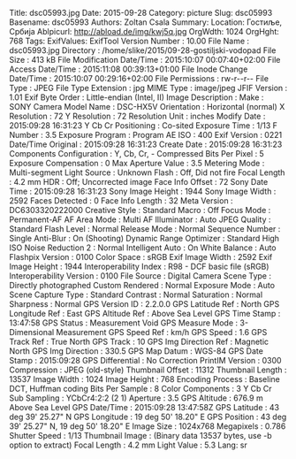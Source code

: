 Title: dsc05993.jpg
Date: 2015-09-28
Category: picture
Slug: dsc05993
Basename: dsc05993
Authors: Zoltan Csala
Summary:
Location: Гостиље, Србија
Ablpicurl: http://abload.de/img/kwj5q.jpg
OrgWdth: 1024
OrgHght: 768
Tags:
ExifValues: ExifTool Version Number : 10.00
            File Name : dsc05993.jpg
            Directory : /home/slike/2015/09-28-gostiljski-vodopad
            File Size : 413 kB
            File Modification Date/Time : 2015:10:07 00:07:40+02:00
            File Access Date/Time : 2015:11:08 00:39:13+01:00
            File Inode Change Date/Time : 2015:10:07 00:29:16+02:00
            File Permissions : rw-r--r--
            File Type : JPEG
            File Type Extension : jpg
            MIME Type : image/jpeg
            JFIF Version : 1.01
            Exif Byte Order : Little-endian (Intel, II)
            Image Description :
            Make : SONY
            Camera Model Name : DSC-HX5V
            Orientation : Horizontal (normal)
            X Resolution : 72
            Y Resolution : 72
            Resolution Unit : inches
            Modify Date : 2015:09:28 16:31:23
            Y Cb Cr Positioning : Co-sited
            Exposure Time : 1/13
            F Number : 3.5
            Exposure Program : Program AE
            ISO : 400
            Exif Version : 0221
            Date/Time Original : 2015:09:28 16:31:23
            Create Date : 2015:09:28 16:31:23
            Components Configuration : Y, Cb, Cr, -
            Compressed Bits Per Pixel : 5
            Exposure Compensation : 0
            Max Aperture Value : 3.5
            Metering Mode : Multi-segment
            Light Source : Unknown
            Flash : Off, Did not fire
            Focal Length : 4.2 mm
            HDR : Off; Uncorrected image
            Face Info Offset : 72
            Sony Date Time : 2015:09:28 16:31:23
            Sony Image Height : 1944
            Sony Image Width : 2592
            Faces Detected : 0
            Face Info Length : 32
            Meta Version : DC6303320222000
            Creative Style : Standard
            Macro : Off
            Focus Mode : Permanent-AF
            AF Area Mode : Multi
            AF Illuminator : Auto
            JPEG Quality : Standard
            Flash Level : Normal
            Release Mode : Normal
            Sequence Number : Single
            Anti-Blur : On (Shooting)
            Dynamic Range Optimizer : Standard
            High ISO Noise Reduction 2 : Normal
            Intelligent Auto : On
            White Balance : Auto
            Flashpix Version : 0100
            Color Space : sRGB
            Exif Image Width : 2592
            Exif Image Height : 1944
            Interoperability Index : R98 - DCF basic file (sRGB)
            Interoperability Version : 0100
            File Source : Digital Camera
            Scene Type : Directly photographed
            Custom Rendered : Normal
            Exposure Mode : Auto
            Scene Capture Type : Standard
            Contrast : Normal
            Saturation : Normal
            Sharpness : Normal
            GPS Version ID : 2.2.0.0
            GPS Latitude Ref : North
            GPS Longitude Ref : East
            GPS Altitude Ref : Above Sea Level
            GPS Time Stamp : 13:47:58
            GPS Status : Measurement Void
            GPS Measure Mode : 3-Dimensional Measurement
            GPS Speed Ref : km/h
            GPS Speed : 1.6
            GPS Track Ref : True North
            GPS Track : 10
            GPS Img Direction Ref : Magnetic North
            GPS Img Direction : 330.5
            GPS Map Datum : WGS-84
            GPS Date Stamp : 2015:09:28
            GPS Differential : No Correction
            PrintIM Version : 0300
            Compression : JPEG (old-style)
            Thumbnail Offset : 11312
            Thumbnail Length : 13537
            Image Width : 1024
            Image Height : 768
            Encoding Process : Baseline DCT, Huffman coding
            Bits Per Sample : 8
            Color Components : 3
            Y Cb Cr Sub Sampling : YCbCr4:2:2 (2 1)
            Aperture : 3.5
            GPS Altitude : 676.9 m Above Sea Level
            GPS Date/Time : 2015:09:28 13:47:58Z
            GPS Latitude : 43 deg 39' 25.27" N
            GPS Longitude : 19 deg 50' 18.20" E
            GPS Position : 43 deg 39' 25.27" N, 19 deg 50' 18.20" E
            Image Size : 1024x768
            Megapixels : 0.786
            Shutter Speed : 1/13
            Thumbnail Image : (Binary data 13537 bytes, use -b option to extract)
            Focal Length : 4.2 mm
            Light Value : 5.3
Lang: sr

